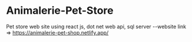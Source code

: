 # Animalerie-Pet-Store
Pet store web site using react js, dot net web api, sql server
--website link => https://animalerie-pet-shop.netlify.app/

